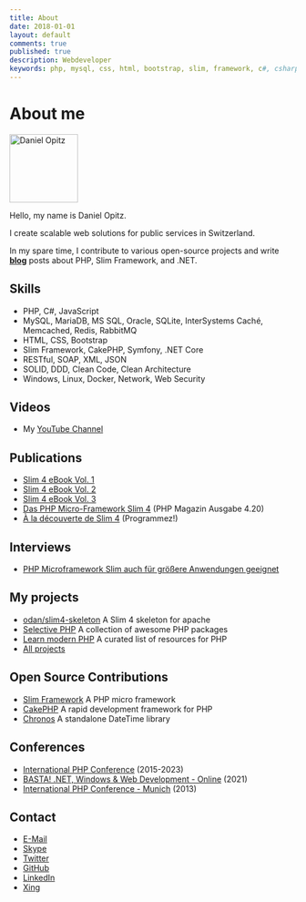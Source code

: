```yaml
---
title: About
date: 2018-01-01
layout: default
comments: true
published: true
description: Webdeveloper
keywords: php, mysql, css, html, bootstrap, slim, framework, c#, csharp, dotnet
---
```


# About me

<p>
<img src="https://odan.github.io/assets/images/dopitz2.png" width="120" alt="Daniel Opitz" class="avatar">
</p>

Hello, my name is Daniel Opitz.

I create scalable web solutions for public services in Switzerland.

In my spare time, I contribute to various open-source projects
and write **[blog](https://odan.github.io/)** posts about PHP, Slim Framework, and .NET.

## Skills

* PHP, C#, JavaScript
* MySQL, MariaDB, MS SQL, Oracle, SQLite, InterSystems Caché, Memcached, Redis, RabbitMQ
* HTML, CSS, Bootstrap
* Slim Framework, CakePHP, Symfony, .NET Core
* RESTful, SOAP, XML, JSON
* SOLID, DDD, Clean Code, Clean Architecture
* Windows, Linux, Docker, Network, Web Security

## Videos

* My [YouTube Channel](https://www.youtube.com/@DanielOpitz)

## Publications

* [Slim 4 eBook Vol. 1](https://ko-fi.com/s/5f182b4b22)
* [Slim 4 eBook Vol. 2](https://ko-fi.com/s/e592c10b5f)
* [Slim 4 eBook Vol. 3](https://ko-fi.com/s/3698cf30f3)
* [Das PHP Micro-Framework Slim 4](https://odan.github.io/2020/05/20/slim4-php-magazin-420.html) (PHP Magazin Ausgabe 4.20)
* [À la découverte de Slim 4](https://www.programmez.com/magazine/article/la-decouverte-de-slim-4) (Programmez!)

## Interviews

* [PHP Microframework Slim auch für größere Anwendungen geeignet](https://entwickler.de/online/php/php-microframework-slim-579928772.html)

## My projects

* [odan/slim4-skeleton](https://github.com/odan/slim4-skeleton) A Slim 4 skeleton for apache
* [Selective PHP](https://github.com/selective-php) A collection of awesome PHP packages
* [Learn modern PHP](https://odan.github.io/learn-php/) A curated list of resources for PHP
* [All projects](https://github.com/odan?tab=repositories)

## Open Source Contributions

* [Slim Framework](https://www.slimframework.com/) A PHP micro framework
* [CakePHP](https://cakephp.org/) A rapid development framework for PHP
* [Chronos](https://github.com/cakephp/chronos) A standalone DateTime library

## Conferences

* [International PHP Conference](https://phpconference.com/) (2015-2023)
* [BASTA! .NET, Windows & Web Development - Online](https://basta.net/mainz/) (2021)
* [International PHP Conference - Munich](https://phpconference.com/) (2013)

<a id="contact"></a>

## Contact

* [E-Mail](mailto:d.opitz@outlook.com)
* [Skype](skype:dali.o)
* [Twitter](https://twitter.com/dopitz)
* [GitHub](https://github.com/odan)
* [LinkedIn](https://www.linkedin.com/in/daniel-opitz-493816111)
* [Xing](https://www.xing.com/profile/Daniel_Opitz9)
